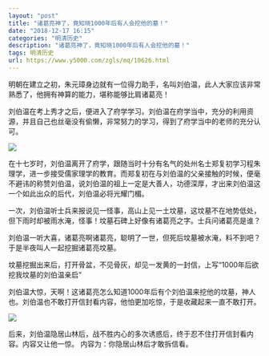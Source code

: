 ```yaml
---
layout: "post"
title: "诸葛亮神了，竟知晓1000年后有人会挖他的墓！"
date: "2018-12-17 16:15"
categories: "明清历史"
description: "诸葛亮神了，竟知晓1000年后有人会挖他的墓！"
tags: 明清历史
url: https://www.y5000.com/zgls/mq/10626.html
---
```






明朝在建立之初，朱元璋身边就有一位得力助手，名叫刘伯温，此人大家应该非常熟悉了，他拥有神算的能力，堪称能够比肩诸葛亮！

刘伯温在考上秀才之后，便进入了府学学习。刘伯温在府学当中，充分的利用资源，并且自己也丝毫没有偷懒，非常努力的学习，得到了府学当中的老师的充分认可。

![](https://img.y5000.com/uploads/allimg/170114/8-1F114111413202.jpg)

在十七岁时，刘伯温离开了府学，跟随当时十分有名气的处州名士郑复初学习程朱理学，进一步接受儒家理学的教育。而郑复初在与刘伯温的父亲接触的时候，便毫不避讳的称赞刘伯温，说刘伯温的祖上一定是大善人，功德深厚，才出来刘伯温这一个如此出众的后代，刘伯温必将光耀门楣。

一次，刘伯温听士兵来报说见一怪事，高山上见一土坟墓，这坟墓不在地势低处，但下雨时却被雨水淹，怪事！坟墓石碑上好像有诸葛亮之字。士兵问诸葛亮是谁？

刘伯温一听大喜，诸葛亮啊诸葛亮，聪明了一世，但死后坟墓被水淹，料不到吧？于是半夜叫人一起挖掘诸葛亮坟墓。

坟墓挖掘出来后，打开骨盆，不见骨灰，却见一发黄的一封信，上写“1000年后欲挖我坟墓的刘伯温亲启”

刘伯温大惊，天啊！这诸葛亮怎么知道1000年后有个刘伯温来挖他的坟墓，神人也。刘伯温也不敢打开信封看内容，他怕更加吃惊，于是收藏起来一直不敢打开。

![](https://img.y5000.com/uploads/allimg/170114/8-1F11411140D50.jpg)

后来，刘伯温隐居山林后，战不胜内心的多次诱惑后，终于忍不住打开信封看内容。内容又让他一惊。 内容为：你隐居山林后才敢拆信看。
